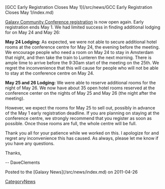 <div class='newsItemHeader'>[GCC Early Registration Closes May 1](/src/news/GCC Early Registration Closes May 1/index.md)</div>

[Galaxy Community Conference registration](http://galaxy.psu.edu/gcc2011/Register.html) is now open again. Early registration ends May 1.  We had limited success in finding additional lodging for on May 24 and May 26:

**May 24 Lodging:** As expected, we were not able to secure additional hotel rooms at the conference centre for May 24, the evening before the meeting.  We encourage people who need a room on May 24 to stay in Amsterdam that night, and then take the train to Lunteren the next morning.  There is ample time to arrive before the 9:30am start of the meeting on the 25th.  We regret the inconvenience that this will cause for people who will not be able to stay at the conference centre on May 24.

**May 25 and 26 Lodging:** We were able to reserve additional rooms for the night of May 26. We now have about 35 open hotel rooms reserved at the conference center on the nights of May 25 and May 26 (the night after the meeting).

However, we expect the rooms for May 25 to sell out, possibly in advance of the May 1 early registration deadline.  If you are planning on staying at the conference centre, we strongly recommend that you register as soon as possible.  Once those rooms are full, the whole centre will be full.

Thank you all for your patience while we worked on this.  I apologize for and regret any inconvenience this has caused.  As always, please let me know if you have any questions.

Thanks,

-- DaveClements

<div class='newsItemFooter'>Posted to the [Galaxy News](/src/news/index.md) on 2011-04-26</div>

[CategoryNews](/src/category-news/index.md)
